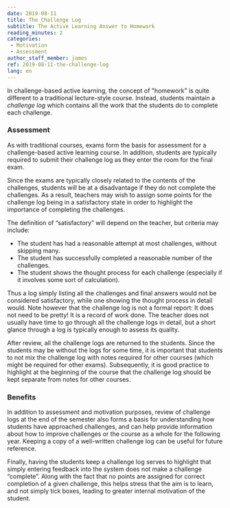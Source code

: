 ```yaml
---
date: 2019-08-11
title: The Challenge Log
subtitle: The Active Learning Answer to Homework
reading_minutes: 2
categories:
 - Motivation
 - Assessment
author_staff_member: james
ref: 2019-08-11-the-challenge-log
lang: en
---
```


In challenge-based active learning, the concept of "homework" is quite different to a traditional lecture-style course.
Instead, students maintain a *challenge log* which contains all the work that the students do to complete each challenge.

### Assessment
As with traditional courses, exams form the basis for assessment for a challenge-based active learning course.
In addition, students are typically required to submit their challenge log as they enter the room for the final exam.

Since the exams are typically closely related to the contents of the challenges, students will be at a disadvantage if they do not complete the challenges.
As a result, teachers may wish to assign some points for the challenge log being in a satisfactory state in order to highlight the importance of completing the challenges.

The definition of “satisfactory” will depend on the teacher, but criteria may include:

- The student has had a reasonable attempt at most challenges, without skipping many.
- The student has successfully completed a reasonable number of the challenges.
- The student shows the thought process for each challenge (especially if it involves some sort of calculation).

Thus a log simply listing all the challenges and final answers would not be considered satisfactory, while one showing the thought process in detail would.
Note however that the challenge log is not a formal report: It does not need to be pretty!
It is a record of work done.
The teacher does not usually have time to go through all the challenge logs in detail, but a short glance through a log is typically enough to assess its quality.

After review, all the challenge logs are returned to the students.
Since the students may be without the logs for some time, it is important that students to not mix the challenge log with notes required for other courses (which might be required for other exams).
Subsequently, it is good practice to highlight at the beginning of the course that the challenge log should be kept separate from notes for other courses.

### Benefits
In addition to assessment and motivation purposes, review of challenge logs at the end of the semester also forms a basis for understanding how students have approached challenges, and can help provide information about how to improve challenges or the course as a whole for the following year.
Keeping a copy of a well-written challenge log can be useful for future reference.

Finally, having the students keep a challenge log serves to highlight that simply entering feedback into the system does not make a challenge “complete”.
Along with the fact that no points are assigned for correct completion of a given challenge, this helps stress that the aim is to learn, and not simply tick boxes, leading to greater internal motivation of the student.
